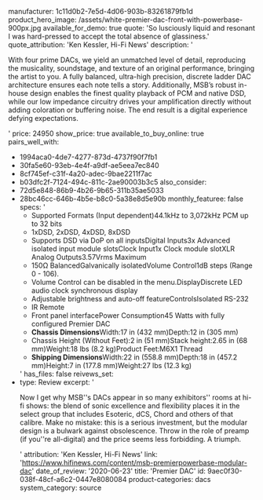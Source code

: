 manufacturer: 1c11d0b2-7e5d-4d06-903b-83261879fb1d
product_hero_image: /assets/white-premier-dac-front-with-powerbase-900px.jpg
available_for_demo: true
quote: 'So lusciously liquid and resonant I was hard-pressed to accept the total absence of glassiness.'
quote_attribution: 'Ken Kessler, Hi-Fi News'
description: '<p>With four prime DACs, we yield an unmatched level of detail, reproducing the musicality, soundstage, and texture of an original performance, bringing the artist to you. A fully balanced, ultra-high precision, discrete ladder DAC architecture ensures each note tells a story. Additionally, MSB’s robust in-house design enables the finest quality playback of PCM and native DSD, while our low impedance circuitry drives your amplification directly without adding coloration or buffering noise. The end result is a digital experience defying expectations.</p>'
price: 24950
show_price: true
available_to_buy_online: true
pairs_well_with:
  - 1994aca0-4de7-4277-873d-4737f90f7fb1
  - 30fa5e60-93eb-4e4f-a9df-ae5eea7ec840
  - 8cf745ef-c31f-4a20-adec-9bae2211f7ac
  - b03dfc2f-7124-494c-811c-2ae90003b3c5
also_consider:
  - 72d5e848-86b9-4b26-9b65-311b35ae5033
  - 28bc46cc-646b-4b5e-b8c0-5a38e8d5e90b
monthly_featuree: false
specs: '<ul><li>Supported Formats (Input dependent)44.1kHz to 3,072kHz PCM up to 32 bits<br></li><li>1xDSD, 2xDSD, 4xDSD, 8xDSD<br></li><li>Supports DSD via DoP on all inputsDigital Inputs3x Advanced isolated input module slotsClock Input1x Clock module slotXLR Analog Outputs3.57Vrms Maximum&nbsp;<br></li><li>150Ω BalancedGalvanically isolatedVolume Control1dB steps (Range 0 - 106).&nbsp;<br></li><li>Volume Control can be disabled in the menu.DisplayDiscrete LED audio clock synchronous display<br></li><li>Adjustable brightness and auto-off featureControlsIsolated RS-232<br></li><li>IR Remote<br></li><li>Front panel interfacePower Consumption45 Watts with fully configured Premier DAC<br></li><li><b>Chassis Dimensions</b>Width:17 in (432 mm)Depth:12 in (305 mm)<br></li><li>Chassis Height (Without Feet):2 in (51 mm)Stack height:2.65 in (68 mm)Weight:18 lbs (8.2 kg)Product Feet:M6X1 Thread<br></li><li><b>Shipping Dimensions</b>Width:22 in (558.8 mm)Depth:18 in (457.2 mm)Height:7 in (177.8 mm)Weight:27 lbs (12.3 kg)<br></li></ul>'
has_files: false
reivews_set:
  -
    type: Review
    excerpt: '<p>Now I get why MSB''s DACs appear in so many exhibitors'' rooms at hi-fi shows: the blend of sonic excellence and flexibility places it in the select group that includes Esoteric, dCS, Chord and others of that calibre. Make no mistake: this is a serious investment, but the modular design is a bulwark against obsolescence. Throw in the role of preamp (if you''re all-digital) and the price seems less forbidding. A triumph.</p>'
    attribution: 'Ken Kessler, Hi-Fi News'
    link: 'https://www.hifinews.com/content/msb-premierpowerbase-modular-dac'
    date_of_review: '2020-06-23'
title: 'Premier DAC'
id: 9aec0f30-038f-48cf-a6c2-0447e8080084
product-categories: dacs
system_category: source
